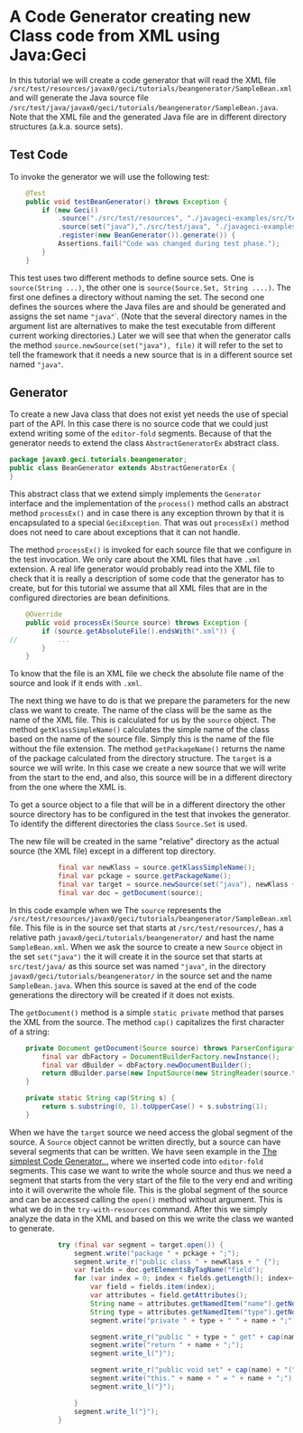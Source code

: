 # A Code Generator creating new Class code from XML using Java:Geci

In this tutorial we will create a code generator that will read the XML file
`/src/test/resources/javax0/geci/tutorials/beangenerator/SampleBean.xml` and will generate the Java source
file `/src/test/java/javax0/geci/tutorials/beangenerator/SampleBean.java`. Note that the XML file and the
generated Java file are in different directory structures (a.k.a. source sets). 

## Test Code

To invoke the generator we will use the following test:
<!-- sniptestBeanGenerator-->
```java
    @Test
    public void testBeanGenerator() throws Exception {
        if (new Geci()
            .source("./src/test/resources", "./javageci-examples/src/test/resources")
            .source(set("java"),"./src/test/java", "./javageci-examples/src/test/java")
            .register(new BeanGenerator()).generate()) {
            Assertions.fail("Code was changed during test phase.");
        }
    }
```
This test uses two different methods to define source sets. One is `source(String ...)`, the other
one is `source(Source.Set, String ....)`. The first one defines a directory
without naming the set. The second one defines the sources where the Java files are and should be generated and
assigns the set name `"java"`˙. (Note that the several directory names in the argument list are alternatives to
make the test executable from different current working directories.) Later we will see that when the generator
calls the method 
`source.newSource(set("java"), file)` it will refer to the set to tell the framework that it needs a new
source that is in a different source set named `"java"`.

## Generator

To create a new Java class that does not exist yet needs the use of special part of the API. In this case
there is no source code that we could just extend writing some of the `editor-fold` segments. Because of that
the generator needs to extend the class `AbstractGeneratorEx` abstract class.

<!-- snipBeanGenerator_head  KILL "import" "^$"-->
```java
package javax0.geci.tutorials.beangenerator;
public class BeanGenerator extends AbstractGeneratorEx {
}
```

 This abstract class that we extend simply implements the
`Generator` interface and the implementation of the `process()` method calls an abstract method `processEx()`
and in case there is any exception thrown by that it is encapsulated to a special `GeciException`. That was
out `processEx()` method does not need to care about exceptions that it can not handle.

The method `processEx()` is invoked for each source file that we configure in the test invocation. We only
care about the XML files that have `.xml` extension. A real life generator would probably read into the XML
file to check that it is really a description of some code that the generator has to create, but for this tutorial
we assume that all XML files that are in the configured directories are bean definitions.

<!-- snipBeanGenerator_main1-->
```java
    @Override
    public void processEx(Source source) throws Exception {
        if (source.getAbsoluteFile().endsWith(".xml")) {
//          ...
        }
    }
```
To know that the file is an XML file we check the absolute file name of the source and look if it ends with `.xml`.

The next thing we have to do is that we prepare the parameters for the new class we want to create. The name of the
class will be the same as the name of the XML file. This is calculated for us by the `source` object. The method
`getKlassSimpleName()` calculates the simple name of the class based on the name of the source file. Simply this
is the name of the file without the file extension. The method `getPackageName()` returns the name of the package
calculated from the directory structure. The `target` is a source we will write. In this case we create a new
source that we will write from the start to the end, and also, this source will be in a different directory from
the one where the XML is.

To get a source object to a file that will be in a different directory the other source directory has to be configured
in the test that invokes the generator. To identify the different directories the class `Source.Set` is used.

The new file will be created in the same "relative" directory as the actual source (the XML file) except in a
different top directory.
 
<!-- snipBeanGenerator_main2-->
```java
            final var newKlass = source.getKlassSimpleName();
            final var pckage = source.getPackageName();
            final var target = source.newSource(set("java"), newKlass + ".java");
            final var doc = getDocument(source);
```

In this code example when we The `source` represents the
`/src/test/resources/javax0/geci/tutorials/beangenerator/SampleBean.xml` file. This file is in the source set
that starts at `/src/test/resources/`, has a relative path `javax0/geci/tutorials/beangenerator/` and
hast the name `SampleBean.xml`. When we ask the source to create a new `Source` object in the set `set("java")`
the it will create it in the source set that starts at `src/test/java/` as this source set was named `"java"`,
in the directory `javax0/geci/tutorials/beangenerator/` in the source set and the name `SampleBean.java`. When this
source is saved at the end of the code generations the directory will be created if it does not exists.

The `getDocument()` method is a simple `static private` method that parses the XML from the source. The method `cap()`
capitalizes the first character of a string:

<!-- snipBeanGenerator_aux-->
```java
    private Document getDocument(Source source) throws ParserConfigurationException, SAXException, IOException {
        final var dbFactory = DocumentBuilderFactory.newInstance();
        final var dBuilder = dbFactory.newDocumentBuilder();
        return dBuilder.parse(new InputSource(new StringReader(source.toString())));
    }

    private static String cap(String s) {
        return s.substring(0, 1).toUpperCase() + s.substring(1);
    }
```


When we have the `target` source we need access the global segment of the source. A `Source` object cannot be written
directly, but a source can have several segments that can be written. We have seen example in the
[The simplest Code Generator...](TUTORIAL_SIMPLE.md) where we inserted code into `editor-fold` segments. This case
we want to write the whole source and thus we need a segment that starts from the very start of the file to the very end
and writing into it will overwrite the whole file. This is the global segment of the source and can be accessed calling
the `open()` method without argument. This is what we do in the `try-with-resources` command. After this we simply
analyze the data in the XML and based on this we write the class we wanted to generate.

<!-- snipBeanGenerator_main3-->
```java
            try (final var segment = target.open()) {
                segment.write("package " + pckage + ";");
                segment.write_r("public class " + newKlass + " {");
                var fields = doc.getElementsByTagName("field");
                for (var index = 0; index < fields.getLength(); index++) {
                    var field = fields.item(index);
                    var attributes = field.getAttributes();
                    String name = attributes.getNamedItem("name").getNodeValue();
                    String type = attributes.getNamedItem("type").getNodeValue();
                    segment.write("private " + type + " " + name + ";");

                    segment.write_r("public " + type + " get" + cap(name) + "() {");
                    segment.write("return " + name + ";");
                    segment.write_l("}");

                    segment.write_r("public void set" + cap(name) + "(" + type + " " + name + ") {");
                    segment.write("this." + name + " = " + name + ";");
                    segment.write_l("}");

                }
                segment.write_l("}");
            }
```
